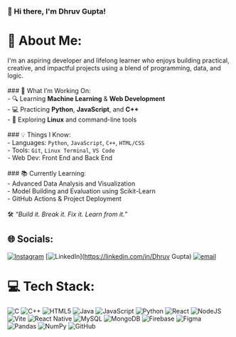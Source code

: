 ### 👋 Hi there, I'm Dhruv Gupta!

# 💫 About Me:
I'm an aspiring developer and lifelong learner who enjoys building practical, creative, and impactful projects using a blend of programming, data, and logic.<br><br>### 🚀 What I’m Working On:<br>- 🔍 Learning **Machine Learning** & **Web Development**<br>- 💻 Practicing **Python**, **JavaScript**, and **C++**<br>- 🐧 Exploring **Linux** and command-line tools<br><br>### 💡 Things I Know:<br>- Languages: `Python`, `JavaScript`, `C++`, `HTML/CSS`<br>- Tools: `Git`, `Linux Terminal`, `VS Code`<br>- Web Dev: Front End and Back End<br><br>### 📚 Currently Learning:<br>- Advanced Data Analysis and Visualization<br>- Model Building and Evaluation using Scikit-Learn<br>- GitHub Actions & Project Deployment<br><br>🛠️ *“Build it. Break it. Fix it. Learn from it.”*


## 🌐 Socials:
[![Instagram](https://img.shields.io/badge/Instagram-%23E4405F.svg?logo=Instagram&logoColor=white)](https://instagram.com/dhruvaintguilty) [![LinkedIn](https://img.shields.io/badge/LinkedIn-%230077B5.svg?logo=linkedin&logoColor=white)](https://linkedin.com/in/Dhruv Gupta) [![email](https://img.shields.io/badge/Email-D14836?logo=gmail&logoColor=white)](mailto:dhruvguptaa42@gmail.com) 

# 💻 Tech Stack:
![C](https://img.shields.io/badge/c-%2300599C.svg?style=for-the-badge&logo=c&logoColor=white) ![C++](https://img.shields.io/badge/c++-%2300599C.svg?style=for-the-badge&logo=c%2B%2B&logoColor=white) ![HTML5](https://img.shields.io/badge/html5-%23E34F26.svg?style=for-the-badge&logo=html5&logoColor=white) ![Java](https://img.shields.io/badge/java-%23ED8B00.svg?style=for-the-badge&logo=openjdk&logoColor=white) ![JavaScript](https://img.shields.io/badge/javascript-%23323330.svg?style=for-the-badge&logo=javascript&logoColor=%23F7DF1E) ![Python](https://img.shields.io/badge/python-3670A0?style=for-the-badge&logo=python&logoColor=ffdd54) ![React](https://img.shields.io/badge/react-%2320232a.svg?style=for-the-badge&logo=react&logoColor=%2361DAFB) ![NodeJS](https://img.shields.io/badge/node.js-6DA55F?style=for-the-badge&logo=node.js&logoColor=white) ![Vite](https://img.shields.io/badge/vite-%23646CFF.svg?style=for-the-badge&logo=vite&logoColor=white) ![React Native](https://img.shields.io/badge/react_native-%2320232a.svg?style=for-the-badge&logo=react&logoColor=%2361DAFB) ![MySQL](https://img.shields.io/badge/mysql-4479A1.svg?style=for-the-badge&logo=mysql&logoColor=white) ![MongoDB](https://img.shields.io/badge/MongoDB-%234ea94b.svg?style=for-the-badge&logo=mongodb&logoColor=white) ![Firebase](https://img.shields.io/badge/firebase-a08021?style=for-the-badge&logo=firebase&logoColor=ffcd34) ![Figma](https://img.shields.io/badge/figma-%23F24E1E.svg?style=for-the-badge&logo=figma&logoColor=white) ![Pandas](https://img.shields.io/badge/pandas-%23150458.svg?style=for-the-badge&logo=pandas&logoColor=white) ![NumPy](https://img.shields.io/badge/numpy-%23013243.svg?style=for-the-badge&logo=numpy&logoColor=white) ![GitHub](https://img.shields.io/badge/github-%23121011.svg?style=for-the-badge&logo=github&logoColor=white)
<!-- Proudly created with GPRM ( https://gprm.itsvg.in ) -->
